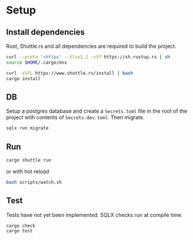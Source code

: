 # Setup

## Install dependencies

Rust, Shuttle.rs and all dependencies are required to build the project.

```bash
curl --proto '=https' --tlsv1.2 -sSf https://sh.rustup.rs | sh
source $HOME/.cargo/env

curl -sSfL https://www.shuttle.rs/install | bash
cargo install
```

## DB

Setup a postgres database and create a `Secrets.toml` file in the root of the project with contents of `Secrets.dev.toml`. Then migrate.

```bash
sqlx run migrate
```

## Run

```bash
cargo shuttle run
```

or with hot reload

```bash
bash scripts/watch.sh
```

## Test

Tests have not yet been implemented. SQLX checks run at compile time.

```bash
cargo check
cargo test
```
